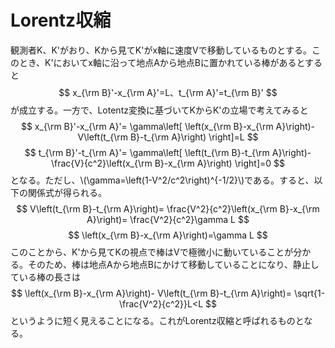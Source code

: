 
# Lorentz収縮

観測者K、K'がおり、Kから見てK'がx軸に速度Vで移動しているものとする。このとき、K'においてx軸に沿って地点Aから地点Bに置かれている棒があるとすると
$$
    x_{\rm B}'-x_{\rm A}'=L、t_{\rm A}'=t_{\rm B}'
$$
が成立する。一方で、Lotentz変換に基づいてKからK'の立場で考えてみると
$$
    x_{\rm B}'-x_{\rm A}'=
    \gamma\left[
        \left(x_{\rm B}-x_{\rm A}\right)-V\left(t_{\rm B}-t_{\rm A}\right)
    \right]=L
$$
$$
    t_{\rm B}'-t_{\rm A}'=
    \gamma\left[
        \left(t_{\rm B}-t_{\rm A}\right)-
        \frac{V}{c^2}\left(x_{\rm B}-x_{\rm A}\right)
    \right]=0
$$
となる。ただし、\\(\gamma=\left(1-V^2/c^2\right)^{-1/2}\\)である。すると、以下の関係式が得られる。
$$
    V\left(t_{\rm B}-t_{\rm A}\right)=
    \frac{V^2}{c^2}\left(x_{\rm B}-x_{\rm A}\right)=
    \frac{V^2}{c^2}\gamma L
$$
$$
    \left(x_{\rm B}-x_{\rm A}\right)=\gamma L
$$
このことから、K'から見てKの視点で棒はVで極微小に動いていることが分かる。そのため、棒は地点Aから地点Bにかけて移動していることになり、静止している棒の長さは
$$
    \left(x_{\rm B}-x_{\rm A}\right)-
    V\left(t_{\rm B}-t_{\rm A}\right)=
    \sqrt{1-\frac{V^2}{c^2}}L<L
$$
というように短く見えることになる。これがLorentz収縮と呼ばれるものとなる。
